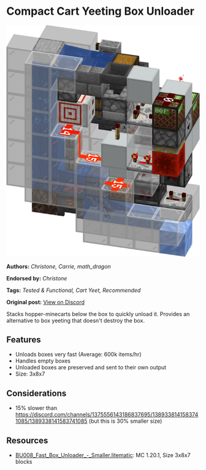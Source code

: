# Compact Cart Yeeting Box Unloader
<img alt="area_render_158_.png" src="images/area_render_158_.png?raw=1">

**Authors:** *Christone, Carrie, math_dragon*

**Endorsed by:** *Christone*

**Tags:** *Tested & Functional, Cart Yeet, Recommended*

**Original post:** [View on Discord](https://discord.com/channels/1375556143186837695/1410487539965493320)

Stacks hopper-minecarts below the box to quickly unload it. Provides an alternative to box yeeting that doesn't destroy the box.
## Features
- Unloads boxes very fast (Average: 600k items/hr)
- Handles empty boxes
- Unloaded boxes are preserved and sent to their own output
- Size: 3x8x7
## Considerations
- 15% slower than https://discord.com/channels/1375556143186837695/1389338141583741085/1389338141583741085 (but this is 30% smaller size)

## Resources
- [BU008_Fast_Box_Unloader_-_Smaller.litematic](attachments/BU008_Fast_Box_Unloader_-_Smaller.litematic): MC 1.20.1, Size 3x8x7 blocks
